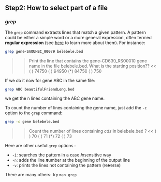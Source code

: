## Step2:  How to select part of a file

### *grep*

The `grep` command extracts lines that match a given pattern. 
A pattern could be either a simple word or a more general expression, often termed **regular expression** (see [here](https://librarycarpentry.org/lc-data-intro/01-regular-expressions/) to learn more about them). 
For instance:

```bash
grep gene-SAOUHSC_00079 belebele.bed
```

>> Print the line that contains the gene-CD630_RS00010 gene name in the file belebele.bed. What is the starting position?? <<
( ) 74750
( ) 94950
(*) 84750
( ) 750


If we do it now for gene ABC in the same file:

```bash
grep ABC beautifulFriendLong.bed
```

we get the n lines containing the ABC gene name.

To count the number of lines containing the gene name, just add the `-c` option to the `grep` command:

```bash
grep -c gene belebele.bed
```

>> Count the number of lines containing *cds* in belebele.bed ? <<
( ) 70
( ) 71
(*) 72
( ) 73


Here are other useful `grep` options :
- `-i`: searches the pattern in a case ***i***nsensitive way
- `-n`: adds the line ***n***umber at the beginning of the output line
- `-v`: prints the lines not containing the pattern (re***v***erse)

There are many others: try `man grep`


